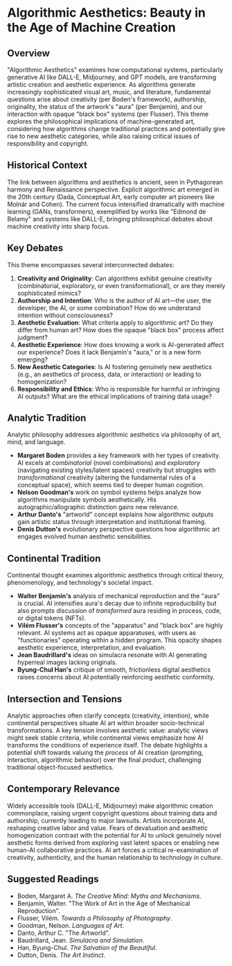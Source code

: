 # Algorithmic Aesthetics: Beauty in the Age of Machine Creation

## Overview

"Algorithmic Aesthetics" examines how computational systems, particularly generative AI like DALL-E, Midjourney, and GPT models, are transforming artistic creation and aesthetic experience. As algorithms generate increasingly sophisticated visual art, music, and literature, fundamental questions arise about creativity (per Boden's framework), authorship, originality, the status of the artwork's "aura" (per Benjamin), and our interaction with opaque "black box" systems (per Flusser). This theme explores the philosophical implications of machine-generated art, considering how algorithms change traditional practices and potentially give rise to new aesthetic categories, while also raising critical issues of responsibility and copyright.

## Historical Context

The link between algorithms and aesthetics is ancient, seen in Pythagorean harmony and Renaissance perspective. Explicit algorithmic art emerged in the 20th century (Dada, Conceptual Art, early computer art pioneers like Molnár and Cohen). The current focus intensified dramatically with machine learning (GANs, transformers), exemplified by works like "Edmond de Belamy" and systems like DALL-E, bringing philosophical debates about machine creativity into sharp focus.

## Key Debates

This theme encompasses several interconnected debates:

1.  **Creativity and Originality**: Can algorithms exhibit genuine creativity (combinatorial, exploratory, or even transformational), or are they merely sophisticated mimics?
2.  **Authorship and Intention**: Who is the author of AI art—the user, the developer, the AI, or some combination? How do we understand intention without consciousness?
3.  **Aesthetic Evaluation**: What criteria apply to algorithmic art? Do they differ from human art? How does the opaque "black box" process affect judgment?
4.  **Aesthetic Experience**: How does knowing a work is AI-generated affect our experience? Does it lack Benjamin's "aura," or is a new form emerging?
5.  **New Aesthetic Categories**: Is AI fostering genuinely new aesthetics (e.g., an aesthetics of process, data, or interaction) or leading to homogenization?
6.  **Responsibility and Ethics**: Who is responsible for harmful or infringing AI outputs? What are the ethical implications of training data usage?

## Analytic Tradition

Analytic philosophy addresses algorithmic aesthetics via philosophy of art, mind, and language.

*   **Margaret Boden** provides a key framework with her types of creativity. AI excels at *combinatorial* (novel combinations) and *exploratory* (navigating existing styles/latent spaces) creativity but struggles with *transformational* creativity (altering the fundamental rules of a conceptual space), which seems tied to deeper human cognition.
*   **Nelson Goodman's** work on symbol systems helps analyze how algorithms manipulate symbols aesthetically. His autographic/allographic distinction gains new relevance.
*   **Arthur Danto's** "artworld" concept explains how algorithmic outputs gain artistic status through interpretation and institutional framing.
*   **Denis Dutton's** evolutionary perspective questions how algorithmic art engages evolved human aesthetic sensibilities.

## Continental Tradition

Continental thought examines algorithmic aesthetics through critical theory, phenomenology, and technology's societal impact.

*   **Walter Benjamin's** analysis of mechanical reproduction and the "aura" is crucial. AI intensifies aura's decay due to infinite reproducibility but also prompts discussion of *transformed* aura residing in process, code, or digital tokens (NFTs).
*   **Vilém Flusser's** concepts of the "apparatus" and "black box" are highly relevant. AI systems act as opaque apparatuses, with users as "functionaries" operating within a hidden program. This opacity shapes aesthetic experience, interpretation, and evaluation.
*   **Jean Baudrillard's** ideas on simulacra resonate with AI generating hyperreal images lacking originals.
*   **Byung-Chul Han's** critique of smooth, frictionless digital aesthetics raises concerns about AI potentially reinforcing aesthetic conformity.

## Intersection and Tensions

Analytic approaches often clarify concepts (creativity, intention), while continental perspectives situate AI art within broader socio-technical transformations. A key tension involves aesthetic value: analytic views might seek stable criteria, while continental views emphasize how AI transforms the conditions of experience itself. The debate highlights a potential shift towards valuing the *process* of AI creation (prompting, interaction, algorithmic behavior) over the final *product*, challenging traditional object-focused aesthetics.

## Contemporary Relevance

Widely accessible tools (DALL-E, Midjourney) make algorithmic creation commonplace, raising urgent copyright questions about training data and authorship, currently leading to major lawsuits. Artists incorporate AI, reshaping creative labor and value. Fears of devaluation and aesthetic homogenization contrast with the potential for AI to unlock genuinely novel aesthetic forms derived from exploring vast latent spaces or enabling new human-AI collaborative practices. AI art forces a critical re-examination of creativity, authenticity, and the human relationship to technology in culture.

## Suggested Readings

*   Boden, Margaret A. *The Creative Mind: Myths and Mechanisms*.
*   Benjamin, Walter. "The Work of Art in the Age of Mechanical Reproduction".
*   Flusser, Vilém. *Towards a Philosophy of Photography*.
*   Goodman, Nelson. *Languages of Art*.
*   Danto, Arthur C. "The Artworld".
*   Baudrillard, Jean. *Simulacra and Simulation*.
*   Han, Byung-Chul. *The Salvation of the Beautiful*.
*   Dutton, Denis. *The Art Instinct*.